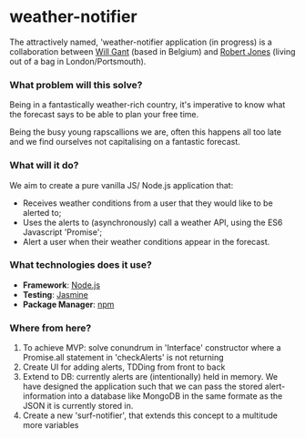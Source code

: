 # weather-notifier
The attractively named, 'weather-notifier application (in progress) is a collaboration between [Will Gant](www.github.com/bruxelles86) (based in Belgium) and [Robert Jones](www.github.com/robert-g-j) (living out of a bag in London/Portsmouth).

### What problem will this solve?
Being in a fantastically weather-rich country, it's imperative to know what the forecast says to be able to plan your free time.

Being the busy young rapscallions we are, often this happens all too late and we find ourselves not capitalising on a fantastic forecast.

### What will it do?
We aim to create a pure vanilla JS/ Node.js application that:
- Receives weather conditions from a user that they would like to be alerted to;
- Uses the alerts to (asynchronously) call a weather API, using the ES6 Javascript 'Promise';
- Alert a user when their weather conditions appear in the forecast.

### What technologies does it use?
- **Framework**: [Node.js](www.nodejs.org)
- **Testing**: [Jasmine](https://jasmine.github.io/2.0/node.html)
- **Package Manager**: [npm](www.npmjs.com)

### Where from here?

1. To achieve MVP: solve conundrum in 'Interface' constructor where a Promise.all statement in 'checkAlerts' is not returning
2. Create UI for adding alerts, TDDing from front to back
3. Extend to DB: currently alerts are (intentionally) held in memory. We have designed the application such that we can pass the stored alert-information into a database like MongoDB in the same formate as the JSON it is currently stored in.
4. Create a new 'surf-notifier', that extends this concept to a multitude more variables
